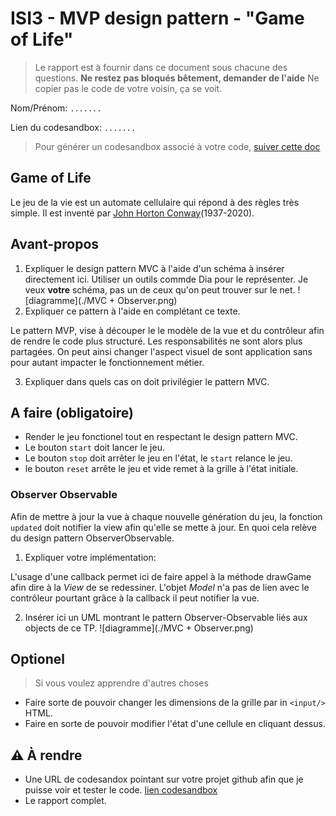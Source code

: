 # ISI3 - MVP design pattern - "Game of Life"

> Le rapport est à fournir dans ce document sous chacune des questions.
> **Ne restez pas bloqués bêtement, demander de l'aide**
> Ne copier pas le code de votre voisin, ça se voit.

Nom/Prénom: `.......`

Lien du codesandbox: `.......`

> Pour générer un codesandbox associé à votre code, [suiver cette doc](https://codesandbox.io/docs/importing#import-from-github)

## Game of Life

Le jeu de la vie est un automate cellulaire qui répond à des règles très simple.
Il est inventé par [John Horton Conway](https://fr.wikipedia.org/wiki/John_Horton_Conway)(1937-2020).

## Avant-propos

1. Expliquer le design pattern MVC à l'aide d'un schéma à insérer directement ici.
   Utiliser un outils commde Dia pour le représenter. Je veux **votre** schéma, pas un de ceux qu'on peut trouver sur le net.
	![diagramme](./MVC + Observer.png)
2. Expliquer ce pattern à l'aide en complétant ce texte.

Le pattern MVP, vise à découper le le modèle de la vue et du contrôleur afin de rendre le code plus structuré.
Les responsabilités ne sont alors plus partagées.
On peut ainsi changer l'aspect visuel de sont application sans pour autant impacter le fonctionnement métier.

3. Expliquer dans quels cas on doit privilégier le pattern MVC.

## A faire (obligatoire)

- Render le jeu fonctionel tout en respectant le design pattern MVC.
- Le bouton `start` doit lancer le jeu.
- Le bouton `stop` doit arrêter le jeu en l'état, le `start` relance le jeu.
- le bouton `reset` arrête le jeu et vide remet à la grille à l'état initiale.

### Observer Observable

Afin de mettre à jour la vue à chaque nouvelle génération du jeu, la fonction `updated` doit notifier la view afin qu'elle se mette à jour.
En quoi cela relève du design pattern ObserverObservable.

1. Expliquer votre implémentation:

L'usage d'une callback permet ici de faire appel à la méthode drawGame afin dire à la _View_ de se redessiner.
L'objet _Model_ n'a pas de lien avec le contrôleur pourtant grâce à la callback il peut notifier la vue.

2. Insérer ici un UML montrant le pattern Observer-Observable liés aux objects de ce TP.
	![diagramme](./MVC + Observer.png)

## Optionel

> Si vous voulez apprendre d'autres choses

- Faire sorte de pouvoir changer les dimensions de la grille par in `<input/>` HTML.
- Faire en sorte de pouvoir modifier l'état d'une cellule en cliquant dessus.

## :warning: À rendre

- Une URL de codesandox pointant sur votre projet github afin que je puisse voir et tester le code. 
[lien codesandbox](https://codesandbox.io/s/dreamy-elgamal-zk71k?file=/index.html)
- Le rapport complet.
